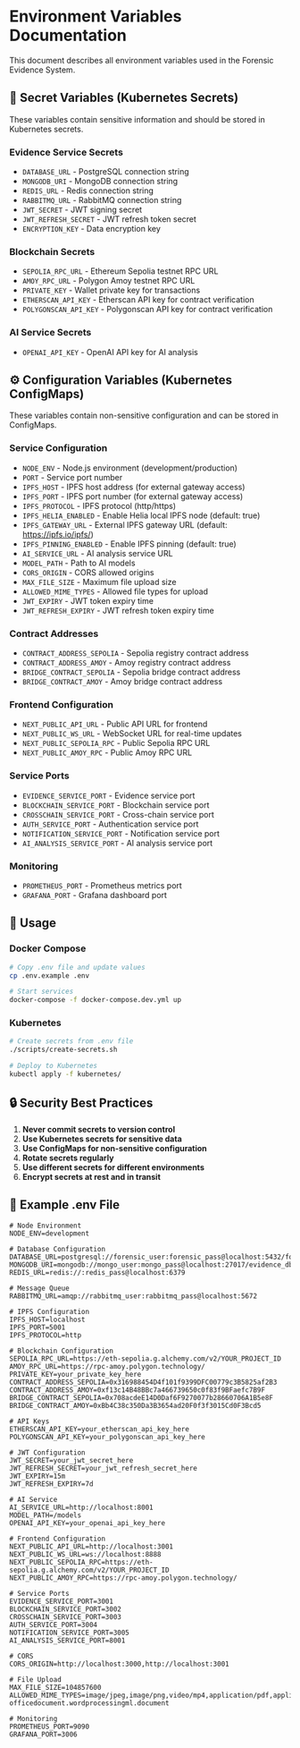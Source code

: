 # Environment Variables Documentation

This document describes all environment variables used in the Forensic Evidence System.

## 🔐 Secret Variables (Kubernetes Secrets)

These variables contain sensitive information and should be stored in Kubernetes secrets.

### Evidence Service Secrets
- `DATABASE_URL` - PostgreSQL connection string
- `MONGODB_URI` - MongoDB connection string  
- `REDIS_URL` - Redis connection string
- `RABBITMQ_URL` - RabbitMQ connection string
- `JWT_SECRET` - JWT signing secret
- `JWT_REFRESH_SECRET` - JWT refresh token secret
- `ENCRYPTION_KEY` - Data encryption key

### Blockchain Secrets
- `SEPOLIA_RPC_URL` - Ethereum Sepolia testnet RPC URL
- `AMOY_RPC_URL` - Polygon Amoy testnet RPC URL
- `PRIVATE_KEY` - Wallet private key for transactions
- `ETHERSCAN_API_KEY` - Etherscan API key for contract verification
- `POLYGONSCAN_API_KEY` - Polygonscan API key for contract verification

### AI Service Secrets
- `OPENAI_API_KEY` - OpenAI API key for AI analysis

## ⚙️ Configuration Variables (Kubernetes ConfigMaps)

These variables contain non-sensitive configuration and can be stored in ConfigMaps.

### Service Configuration
- `NODE_ENV` - Node.js environment (development/production)
- `PORT` - Service port number
- `IPFS_HOST` - IPFS host address (for external gateway access)
- `IPFS_PORT` - IPFS port number (for external gateway access)
- `IPFS_PROTOCOL` - IPFS protocol (http/https)
- `IPFS_HELIA_ENABLED` - Enable Helia local IPFS node (default: true)
- `IPFS_GATEWAY_URL` - External IPFS gateway URL (default: https://ipfs.io/ipfs/)
- `IPFS_PINNING_ENABLED` - Enable IPFS pinning (default: true)
- `AI_SERVICE_URL` - AI analysis service URL
- `MODEL_PATH` - Path to AI models
- `CORS_ORIGIN` - CORS allowed origins
- `MAX_FILE_SIZE` - Maximum file upload size
- `ALLOWED_MIME_TYPES` - Allowed file types for upload
- `JWT_EXPIRY` - JWT token expiry time
- `JWT_REFRESH_EXPIRY` - JWT refresh token expiry time

### Contract Addresses
- `CONTRACT_ADDRESS_SEPOLIA` - Sepolia registry contract address
- `CONTRACT_ADDRESS_AMOY` - Amoy registry contract address
- `BRIDGE_CONTRACT_SEPOLIA` - Sepolia bridge contract address
- `BRIDGE_CONTRACT_AMOY` - Amoy bridge contract address

### Frontend Configuration
- `NEXT_PUBLIC_API_URL` - Public API URL for frontend
- `NEXT_PUBLIC_WS_URL` - WebSocket URL for real-time updates
- `NEXT_PUBLIC_SEPOLIA_RPC` - Public Sepolia RPC URL
- `NEXT_PUBLIC_AMOY_RPC` - Public Amoy RPC URL

### Service Ports
- `EVIDENCE_SERVICE_PORT` - Evidence service port
- `BLOCKCHAIN_SERVICE_PORT` - Blockchain service port
- `CROSSCHAIN_SERVICE_PORT` - Cross-chain service port
- `AUTH_SERVICE_PORT` - Authentication service port
- `NOTIFICATION_SERVICE_PORT` - Notification service port
- `AI_ANALYSIS_SERVICE_PORT` - AI analysis service port

### Monitoring
- `PROMETHEUS_PORT` - Prometheus metrics port
- `GRAFANA_PORT` - Grafana dashboard port

## 🚀 Usage

### Docker Compose
```bash
# Copy .env file and update values
cp .env.example .env

# Start services
docker-compose -f docker-compose.dev.yml up
```

### Kubernetes
```bash
# Create secrets from .env file
./scripts/create-secrets.sh

# Deploy to Kubernetes
kubectl apply -f kubernetes/
```

## 🔒 Security Best Practices

1. **Never commit secrets to version control**
2. **Use Kubernetes secrets for sensitive data**
3. **Use ConfigMaps for non-sensitive configuration**
4. **Rotate secrets regularly**
5. **Use different secrets for different environments**
6. **Encrypt secrets at rest and in transit**

## 📝 Example .env File

```env
# Node Environment
NODE_ENV=development

# Database Configuration
DATABASE_URL=postgresql://forensic_user:forensic_pass@localhost:5432/forensic_db
MONGODB_URI=mongodb://mongo_user:mongo_pass@localhost:27017/evidence_db
REDIS_URL=redis://:redis_pass@localhost:6379

# Message Queue
RABBITMQ_URL=amqp://rabbitmq_user:rabbitmq_pass@localhost:5672

# IPFS Configuration
IPFS_HOST=localhost
IPFS_PORT=5001
IPFS_PROTOCOL=http

# Blockchain Configuration
SEPOLIA_RPC_URL=https://eth-sepolia.g.alchemy.com/v2/YOUR_PROJECT_ID
AMOY_RPC_URL=https://rpc-amoy.polygon.technology/
PRIVATE_KEY=your_private_key_here
CONTRACT_ADDRESS_SEPOLIA=0x316988454D4f101f9399DFC00779c3B5825af2B3
CONTRACT_ADDRESS_AMOY=0xf13c14B48BBc7a466739650c0f83f9BFaefc7B9F
BRIDGE_CONTRACT_SEPOLIA=0x708acdeE14D0Daf6F9270077b28660706A1B5e8F
BRIDGE_CONTRACT_AMOY=0xBb4C38c350Da3B3654ad20F0f3f3015Cd0F3Bcd5

# API Keys
ETHERSCAN_API_KEY=your_etherscan_api_key_here
POLYGONSCAN_API_KEY=your_polygonscan_api_key_here

# JWT Configuration
JWT_SECRET=your_jwt_secret_here
JWT_REFRESH_SECRET=your_jwt_refresh_secret_here
JWT_EXPIRY=15m
JWT_REFRESH_EXPIRY=7d

# AI Service
AI_SERVICE_URL=http://localhost:8001
MODEL_PATH=/models
OPENAI_API_KEY=your_openai_api_key_here

# Frontend Configuration
NEXT_PUBLIC_API_URL=http://localhost:3001
NEXT_PUBLIC_WS_URL=ws://localhost:8888
NEXT_PUBLIC_SEPOLIA_RPC=https://eth-sepolia.g.alchemy.com/v2/YOUR_PROJECT_ID
NEXT_PUBLIC_AMOY_RPC=https://rpc-amoy.polygon.technology/

# Service Ports
EVIDENCE_SERVICE_PORT=3001
BLOCKCHAIN_SERVICE_PORT=3002
CROSSCHAIN_SERVICE_PORT=3003
AUTH_SERVICE_PORT=3004
NOTIFICATION_SERVICE_PORT=3005
AI_ANALYSIS_SERVICE_PORT=8001

# CORS
CORS_ORIGIN=http://localhost:3000,http://localhost:3001

# File Upload
MAX_FILE_SIZE=104857600
ALLOWED_MIME_TYPES=image/jpeg,image/png,video/mp4,application/pdf,application/msword,application/vnd.openxmlformats-officedocument.wordprocessingml.document

# Monitoring
PROMETHEUS_PORT=9090
GRAFANA_PORT=3006
```
